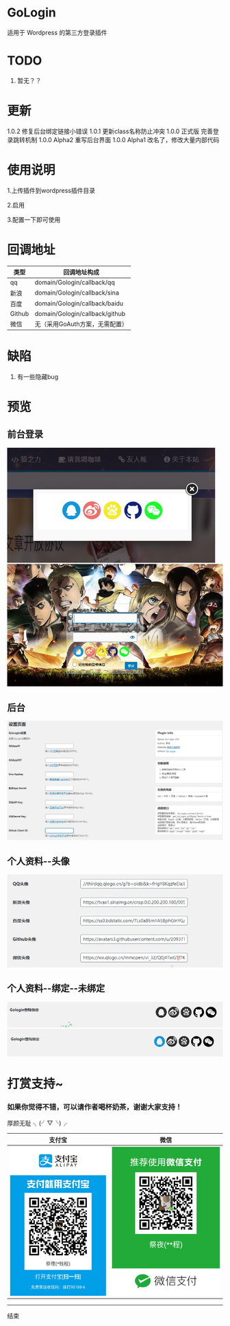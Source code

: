 # GoLogin
 适用于   Wordpress  的第三方登录插件


# TODO
1. 暂无？？

# 更新
1.0.2 修复后台绑定链接小错误
1.0.1 更新class名称防止冲突
1.0.0 正式版 完善登录跳转机制
1.0.0 Alpha2 重写后台界面
1.0.0 Alpha1 改名了，修改大量内部代码

# 使用说明

1.上传插件到wordpress插件目录

2.启用

3.配置一下即可使用

# 回调地址
 | 类型   | 回调地址构成                  |
 |--------|-------------------------------|
 | qq     | domain/Gologin/callback/qq    |
 | 新浪   | domain/Gologin/callback/sina  |
 | 百度   | domain/Gologin/callback/baidu |
 | Github | domain/Gologin/callback/github|
 | 微信   | 无（采用GoAuth方案，无需配置）           |

# 缺陷

1. 有一些隐藏bug

# 预览
## 前台登录
![前台登录](/pic/preview/login.png)
![前台登录](/pic/preview/wp-login.png)

## 后台
![后台设置](/pic/preview/settings.png)

## 个人资料--头像
![头像](/pic/preview/avatars.png)

## 个人资料--绑定--未绑定
![绑定](/pic/preview/login-bind.png)
![未绑定](/pic/preview/login-unbind.png)


# 打赏支持~
### 如果你觉得不错，可以请作者喝杯奶茶，谢谢大家支持！

厚颜无耻 ╮(╯▽╰)╭

| 支付宝 | 微信 |
| ------- | ----- |
|![支付宝打赏](/pic/pay/AliPay.jpg)|![微信打赏](/pic/pay/WeChat.png)|

----
结束

